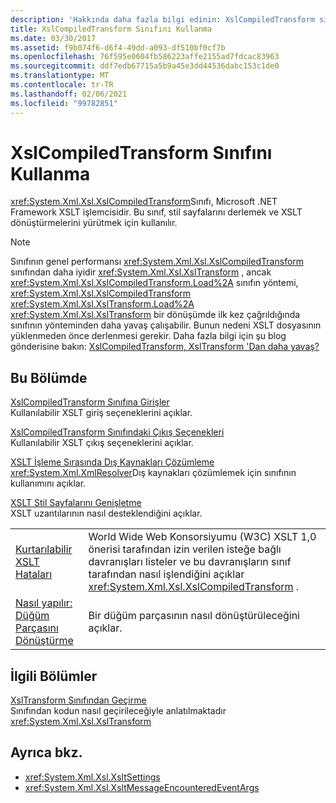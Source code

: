 ```yaml
---
description: 'Hakkında daha fazla bilgi edinin: XslCompiledTransform sınıfını kullanma'
title: XslCompiledTransform Sınıfını Kullanma
ms.date: 03/30/2017
ms.assetid: f9b074f6-d6f4-49dd-a093-df510bf0cf7b
ms.openlocfilehash: 76f595e0604fb586223affe2155ad7fdcac83963
ms.sourcegitcommit: ddf7edb67715a5b9a45e3dd44536dabc153c1de0
ms.translationtype: MT
ms.contentlocale: tr-TR
ms.lasthandoff: 02/06/2021
ms.locfileid: "99782851"
---
```

# <a name="using-the-xslcompiledtransform-class"></a>XslCompiledTransform Sınıfını Kullanma

<xref:System.Xml.Xsl.XslCompiledTransform>Sınıfı, Microsoft .NET Framework XSLT işlemcisidir. Bu sınıf, stil sayfalarını derlemek ve XSLT dönüştürmelerini yürütmek için kullanılır.  
  
> [!NOTE]
> Sınıfının genel performansı <xref:System.Xml.Xsl.XslCompiledTransform> sınıfından daha iyidir <xref:System.Xml.Xsl.XslTransform> , ancak <xref:System.Xml.Xsl.XslCompiledTransform.Load%2A> sınıfın yöntemi, <xref:System.Xml.Xsl.XslCompiledTransform> <xref:System.Xml.Xsl.XslTransform.Load%2A> <xref:System.Xml.Xsl.XslTransform> bir dönüşümde ilk kez çağrıldığında sınıfının yönteminden daha yavaş çalışabilir. Bunun nedeni XSLT dosyasının yüklenmeden önce derlenmesi gerekir. Daha fazla bilgi için şu blog gönderisine bakın: [XslCompiledTransform, XslTransform 'Dan daha yavaş?](/archive/blogs/antosha/xslcompiledtransform-slower-than-xsltransform)  
  
## <a name="in-this-section"></a>Bu Bölümde  

 [XslCompiledTransform Sınıfına Girişler](inputs-to-the-xslcompiledtransform-class.md)  
 Kullanılabilir XSLT giriş seçeneklerini açıklar.  
  
 [XslCompiledTransform Sınıfındaki Çıkış Seçenekleri](output-options-on-the-xslcompiledtransform-class.md)  
 Kullanılabilir XSLT çıkış seçeneklerini açıklar.  
  
 [XSLT İşleme Sırasında Dış Kaynakları Çözümleme](resolving-external-resources-during-xslt-processing.md)  
 <xref:System.Xml.XmlResolver>Dış kaynakları çözümlemek için sınıfının kullanımını açıklar.  
  
 [XSLT Stil Sayfalarını Genişletme](extending-xslt-style-sheets.md)  
 XSLT uzantılarının nasıl desteklendiğini açıklar.  
  
|||  
|-|-|  
|[Kurtarılabilir XSLT Hataları](recoverable-xslt-errors.md)|World Wide Web Konsorsiyumu (W3C) XSLT 1,0 önerisi tarafından izin verilen isteğe bağlı davranışları listeler ve bu davranışların sınıf tarafından nasıl işlendiğini açıklar <xref:System.Xml.Xsl.XslCompiledTransform> .|  
|[Nasıl yapılır: Düğüm Parçasını Dönüştürme](how-to-transform-a-node-fragment.md)|Bir düğüm parçasının nasıl dönüştürüleceğini açıklar.|  
  
## <a name="related-sections"></a>İlgili Bölümler  

 [XslTransform Sınıfından Geçirme](migrating-from-the-xsltransform-class.md)  
 Sınıfından kodun nasıl geçirileceğiyle anlatılmaktadır <xref:System.Xml.Xsl.XslTransform>  
  
## <a name="see-also"></a>Ayrıca bkz.

- <xref:System.Xml.Xsl.XsltSettings>
- <xref:System.Xml.Xsl.XsltMessageEncounteredEventArgs>
